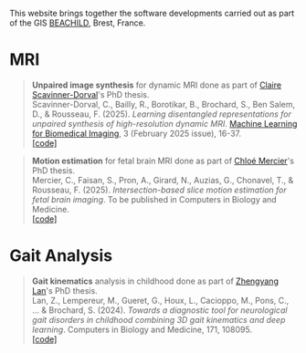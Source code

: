 This website brings together the software developments carried out as part of the GIS [BEACHILD](https://beachild.fr), Brest, France.

# MRI

> **Unpaired image synthesis** for dynamic MRI done as part of [Claire Scavinner-Dorval](https://github.com/cScavinner)'s PhD thesis. \
> Scavinner-Dorval, C., Bailly, R., Borotikar, B., Brochard, S., Ben Salem, D., & Rousseau, F. (2025). *Learning disentangled representations for unpaired synthesis of high-resolution dynamic MRI*. [Machine Learning for Biomedical Imaging](https://www.melba-journal.org/pdf/2025:002.pdf), 3 (February 2025 issue), 16-37. \
> [[code]](https://github.com/gis-beachild/Unpaired_image_synthesis)

> **Motion estimation** for fetal brain MRI done as part of [Chloé Mercier](https://github.com/chmerci)'s PhD thesis. \
> Mercier, C., Faisan, S., Pron, A., Girard, N., Auzias, G., Chonavel, T., & Rousseau, F. (2025). *Intersection-based slice motion estimation for fetal brain imaging*. To be published in Computers in Biology and Medicine. \
> [[code]](https://github.com/gis-beachild/pyrecon)

# Gait Analysis

> **Gait kinematics** analysis in childhood done as part of [Zhengyang Lan](https://github.com/LANZhengyang)'s PhD thesis. \
> Lan, Z., Lempereur, M., Gueret, G., Houx, L., Cacioppo, M., Pons, C., ... & Brochard, S. (2024). *Towards a diagnostic tool for neurological gait disorders in childhood combining 3D gait kinematics and deep learning*. Computers in Biology and Medicine, 171, 108095. \
> [[code]](https://github.com/gis-beachild/Gait_DeepLearning_Diagnostic_Tool)


